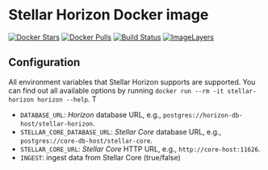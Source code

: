 # Stellar Horizon Docker image

[![Docker Stars](https://img.shields.io/docker/stars/otokarev/stellar-horizon.svg)](https://hub.docker.com/r/otokarev/stellar-horizon/)
[![Docker Pulls](https://img.shields.io/docker/pulls/otokarev/stellar-horizon.svg)](https://hub.docker.com/r/otokarev/stellar-horizon/)
[![Build Status](https://travis-ci.org/otokarev/docker-stellar-horizon.svg?branch=bare)](https://travis-ci.org/otokarev/docker-stellar-horizon/)
[![ImageLayers](https://images.microbadger.com/badges/image/otokarev/stellar-horizon.svg)](https://microbadger.com/#/images/otokarev/stellar-horizon)

## Configuration

All environment variables that Stellar Horizon supports are supported. You can find out all available options by running `docker run --rm -it stellar-horizon horizon --help`. T

* `DATABASE_URL`: *Horizon* database URL, e.g., `postgres://horizon-db-host/stellar-horizon`.
* `STELLAR_CORE_DATABASE_URL`: *Stellar Core* database URL, e.g., `postgres://core-db-host/stellar-core`.
* `STELLAR_CORE_URL`: *Stellar Core* HTTP URL, e.g., `http://core-host:11626`.
* `INGEST`: ingest data from Stellar Core (true/false)
